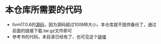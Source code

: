 # 本仓库所需要的代码

- llvm17.0.6的[源码](https://github.com/llvm/llvm-project/releases/tag/llvmorg-17.0.6)，因为源码超过100MB大小，本仓库就不提供备份了，通过前面的链接下载.tar.gz文件即可
- 参考书的代码，本目录已经有了，也可见这个[链接](http://jonathan2251.github.io/lbd/lbdex.tar.gz)

